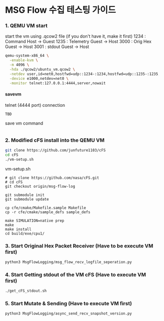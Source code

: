 # MSG Flow 수집 테스팅 가이드

### 1. QEMU VM start
start the vm using .qcow2 file (if you don't have it, make it first)
1234 : Command Host -> Guest
1235 : Telemetry Guest -> Host
3000 : Orig Hex Guest -> Host
3001 : stdout Guest -> Host

```sh
qemu-system-x86_64 \
  -enable-kvm \
  -m 4096 \
  -hda ./qcow2/ubuntu_vm.qcow2 \
  -netdev user,id=net0,hostfwd=udp::1234-:1234,hostfwd=udp::1235-:1235,hostfwd=udp::3000-:3000,hostfwd=udp::3001-:3001 \
  -device e1000,netdev=net0 \
  -monitor telnet:127.0.0.1:4444,server,nowait
```

#### savevm
telnet (4444 port) connection
```
TBD
```

save vm command
```

```


### 2. Modified cFS install into the QEMU VM
```sh
git clone https://github.com/junfuture1103/cFS
cd cFS
./vm-setup.sh
```

vm-setup.sh
```
# git clone https://github.com/nasa/cFS.git
# cd cFS
git checkout origin/msg-flow-log

git submodule init
git submodule update

cp cfe/cmake/Makefile.sample Makefile
cp -r cfe/cmake/sample_defs sample_defs

make SIMULATION=native prep
make
make install
cd build/exe/cpu1/
```

### 3. Start Original Hex Packet Receiver (Have to be execute VM first)
```sh
python3 MsgFlowLogging/msg_flow_recv_logfile_seperation.py
```

### 4. Start Getting stdout of the VM cFS (Have to execute VM first)
```sh
./get_cFS_stdout.sh
```

### 5. Start Mutate & Sending (Have to execute VM first)
```sh
python3 MsgFlowLogging/async_send_recv_snapshot_version.py
```

